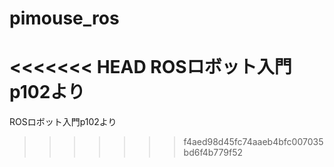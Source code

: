# pimouse_ros
<<<<<<< HEAD
ROSロボット入門 p102より
=======
ROSロボット入門p102より
>>>>>>> f4aed98d45fc74aaeb4bfc007035bd6f4b779f52
